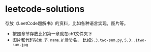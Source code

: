 # leetcode-solutions
存放《LeetCode题解书》的资料，比如各种语言实现，图片等。

- 按照章节存放比如第一章就在ch1文件夹下
- 图片和代码以`章.节.name.扩展`命名， 比如`5.3.two-sum.py`, `5.3..1two-sum.jpg`
